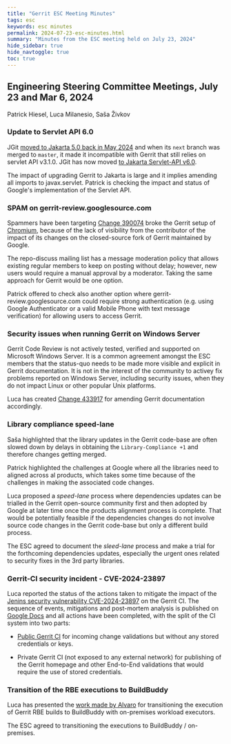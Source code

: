 ```yaml
---
title: "Gerrit ESC Meeting Minutes"
tags: esc
keywords: esc minutes
permalink: 2024-07-23-esc-minutes.html
summary: "Minutes from the ESC meeting held on July 23, 2024"
hide_sidebar: true
hide_navtoggle: true
toc: true
---
```


## Engineering Steering Committee Meetings, July 23 and Mar 6, 2024

Patrick Hiesel, Luca Milanesio, Saša Živkov

### Update to Servlet API 6.0

JGit [moved to Jakarta 5.0 back in May 2024](https://eclipse.gerrithub.io/c/eclipse-jgit/jgit/+/189213)
and when its `next` branch was merged to `master`, it made it incompatible
with Gerrit that still relies on servlet API v3.1.0.
JGit has now moved [to Jakarta Servlet-API v6.0](https://eclipse.gerrithub.io/c/eclipse-jgit/jgit/+/201617).

The impact of upgrading Gerrit to Jakarta is large and it implies amending
all imports to javax.servlet. Patrick is checking the impact and status
of Google's implementation of the Servlet API.

### SPAM on gerrit-review.googlesource.com

Spammers have been targeting 
[Change 390074](https://gerrit-review.googlesource.com/390074) broke the
Gerrit setup of [Chromium](https://chromium-review.googlesource.com),
because of the lack of visibility from the contributor
of the impact of its changes on the closed-source fork of Gerrit maintained
by Google.

The repo-discuss mailing list has a message moderation policy that allows
existing regular members to keep on posting without delay; however, new
users would require a manual approval by a moderator. Taking the same
approach for Gerrit would be one option.

Patrick offered to check also another option where gerrit-review.googlesource.com
could require strong authentication (e.g. using Google Authenticator or
a valid Mobile Phone with text message verification) for allowing
users to access Gerrit.

### Security issues when running Gerrit on Windows Server

Gerrit Code Review is not actively tested, verified and supported on
Microsoft Windows Server. It is a common agreement amongst the ESC members
that the status-quo needs to be made more visible and explicit in Gerrit
documentation. It is not in the interest of the community to activey
fix problems reported on Windows Server, including security issues, when
they do not impact Linux or other popular Unix platforms.

Luca has created [Change 433917](https://gerrit-review.googlesource.com/c/gerrit/+/433917)
for amending Gerrit documentation accordingly.

### Library compliance speed-lane

Saša highlighted that the library updates in the Gerrit code-base are
often slowed down by delays in obtaining the `Library-Compliance +1` and
therefore changes getting merged.

Patrick highlighted the challenges at Google where all the libraries need
to aligned across al products, which takes some time because of the challenges
in making the associated code changes.

Luca proposed a _speed-lane_ process where dependencies updates can be trialled
in the Gerrit open-source community first and then adopted by Google at later
time once the products alignment process is complete. That would be potentially
feasible if the dependencies changes do not involve source code changes in the
Gerrit code-base but only a different build process.

The ESC agreed to document the _sleed-lane_ process and make a trial for the
forthcoming dependencies updates, especially the urgent ones related to security
fixes in the 3rd party libraries.

### Gerrit-CI security incident - CVE-2024-23897

Luca reported the status of the actions taken to mitigate the impact of the
[Jenins security vulnerability CVE-2024-23897](https://nvd.nist.gov/vuln/detail/CVE-2024-23897)
on the Gerrit CI. The sequence of events, mitigations and post-mortem analysis
is published on [Google Docs](https://docs.google.com/document/d/1vDjunjDrLYYpVoVON-B_c83f56Nhm-lMDMjXmYmFYk4/edit#heading=h.okh75qn4l4b9)
and all actions have been completed, with the split of the CI system into two parts:

- [Public Gerrit CI](https://gerrit-ci.gerritforge.com) for incoming change validations but
  without any stored credentials or keys.

- Private Gerrit CI (not exposed to any external network) for publishing of the Gerrit
  homepage and other End-to-End validations that would require the use of stored credentials.

### Transition of the RBE executions to BuildBuddy

Luca has presented the [work made by Alvaro](https://groups.google.com/g/repo-discuss/c/jQPgaKmaNQA)
for transitioning the execution of Gerrit RBE builds to BuildBuddy with on-premises workload executors.

The ESC agreed to transitioning the executions to BuildBuddy / on-premises.
